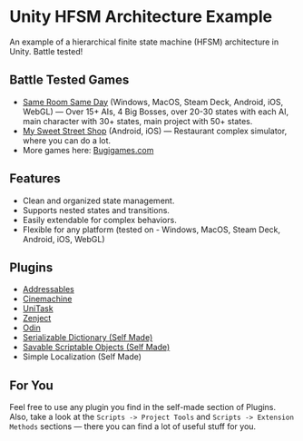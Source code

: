 # Unity HFSM Architecture Example

An example of a hierarchical finite state machine (HFSM) architecture in Unity. Battle tested!

## Battle Tested Games
- [Same Room Same Day](https://store.steampowered.com/app/2888200/Same_Room_Same_Day/) (Windows, MacOS, Steam Deck, Android, iOS, WebGL) — Over 15+ AIs, 4 Big Bosses, over 20-30 states with each AI, main character with 30+ states, main project with 50+ states.
- [My Sweet Street Shop](https://play.google.com/store/apps/details?id=com.bugigamesAndroid.MySweetStreetShop) (Android, iOS) — Restaurant complex simulator, where you can do a lot.
- More games here: [Bugigames.com](https://bugigames.com/)

## Features
- Clean and organized state management.
- Supports nested states and transitions.
- Easily extendable for complex behaviors.
- Flexible for any platform (tested on - Windows, MacOS, Steam Deck, Android, iOS, WebGL)

## Plugins
- [Addressables](https://docs.unity3d.com/Manual/com.unity.addressables.html)
- [Cinemachine](https://docs.unity3d.com/Packages/com.unity.cinemachine@latest)
- [UniTask](https://github.com/Cysharp/UniTask)
- [Zenject](https://github.com/Mathijs-Bakker/Extenject)
- [Odin](https://odininspector.com/)
- [Serializable Dictionary (Self Made)](https://github.com/EduardMalkhasyan/Serializable-Dictionary-Unity)
- [Savable Scriptable Objects (Self Made)](https://github.com/EduardMalkhasyan/Savable-ScriptableObjects-Unity)
- Simple Localization (Self Made)

## For You
Feel free to use any plugin you find in the self-made section of Plugins. Also, take a look at the `Scripts -> Project Tools` and `Scripts -> Extension Methods` sections — there you can find a lot of useful stuff for you.


